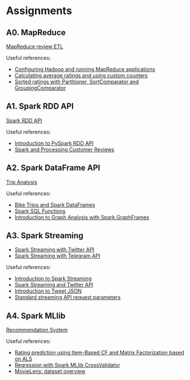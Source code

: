 # Assignments

## A0. MapReduce
[MapReduce review ETL](docs/BigData_A0.md)

Useful references:
- [Configuring Hadoop and running MapReduce applications](https://github.com/BigDataProcSystems/Practice/blob/master/hadoop/docs/mapreduce_basics.md)
- [Calculating average ratings and using custom counters](https://github.com/BigDataProcSystems/Practice/tree/master/hadoop/docs/mapreduce_average_counters.md)
- [Sorted ratings with Partitioner, SortComparator and GroupingComparator](https://github.com/BigDataProcSystems/Practice/tree/master/hadoop/docs/mapreduce_sorted_ratings.md)

## A1. Spark RDD API

[Spark RDD API](docs/BigData_A1.md)

Useful references:
- [Introduction to PySpark RDD API](https://nbviewer.org/github/BigDataProcSystems/Practice/blob/master/spark/notebooks/spark_rdd_basics.ipynb)
- [Spark and Processing Customer Reviews](https://nbviewer.org/github/BigDataProcSystems/Practice/blob/master/spark/notebooks/spark_rdd_reviews.ipynb)

## A2. Spark DataFrame API

[Trip Analysis](docs/BigData_A2.md)

Useful references:
- [Bike Trips and Spark DataFrames](https://nbviewer.jupyter.org/github/BigDataProcSystems/Practice/blob/master/spark/notebooks/spark_gf_biketrips.ipynb)
- [Spark SQL Functions](https://spark.apache.org/docs/latest/sql-ref-functions.html)
- [Introduction to Graph Analysis with Spark GraphFrames](https://nbviewer.jupyter.org/github/BigDataProcSystems/Practice/blob/master/spark/notebooks/spark_gf_airplanes.ipynb)


## A3. Spark Streaming

- [Spark Streaming with Twitter API](docs/BigData_A3_twitter.md)
- [Spark Streaming with Telegram API](docs/BigData_A3_telegram.md)


Useful references:
- [Introduction to Spark Streaming](https://github.com/BigDataProcSystems/Practice/blob/master/spark/docs/spark_streaming_intro.md)
- [Spark Streaming and Twitter API](https://github.com/BigDataProcSystems/Practice/blob/master/spark/docs/spark_streaming_kafka_tweets.md)
- [Introduction to Tweet JSON](https://developer.twitter.com/en/docs/tweets/data-dictionary/overview/intro-to-tweet-json)
- [Standard streaming API request parameters](https://developer.twitter.com/en/docs/twitter-api/v1/tweets/filter-realtime/guides/basic-stream-parameters)

## A4. Spark MLlib

[Recommendation System](docs/BigData_A4.md)


Useful references:
- [Rating prediction using Item-Based CF and Matrix Factorization based on ALS](https://nbviewer.jupyter.org/github/BigDataProcSystems/Practice/blob/master/spark/notebooks/spark_df_movie_recommendation.ipynb)
- [Regression with Spark MLlib CrossValidator](https://nbviewer.jupyter.org/github/BigDataProcSystems/Practice/blob/master/spark/notebooks/spark_df_price_regression_cv.ipynb)
- [MovieLens: dataset overview](http://files.grouplens.org/datasets/movielens/ml-10m-README.html)
